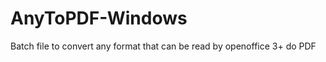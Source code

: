 AnyToPDF-Windows
================

Batch file to convert any format that can be read by openoffice 3+ do PDF
